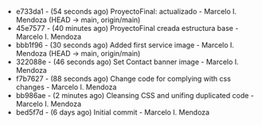 * e733da1 - (54 seconds ago) ProyectoFinal: actualizado - Marcelo I. Mendoza (HEAD -> main, origin/main)
* 45e7577 - (40 minutes ago) ProyectoFinal creada estructura base - Marcelo I. Mendoza
* bbb1f96 - (30 seconds ago) Added first service image - Marcelo I. Mendoza (HEAD -> main, origin/main)
* 322088e - (46 seconds ago) Set Contact banner image - Marcelo I. Mendoza
* f7b7627 - (88 seconds ago) Change code for complying with css changes - Marcelo I. Mendoza
* bb986ae - (2 minutes ago) Cleansing CSS and unifing duplicated code - Marcelo I. Mendoza
* bed5f7d - (6 days ago) Initial commit - Marcelo I. Mendoza
